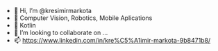 - 👋 Hi, I’m @kresimirmarkota
- 👀 Computer Vision, Robotics, Mobile Aplications
- 🌱 Kotlin
- 💞️ I’m looking to collaborate on ...
- 📫 https://www.linkedin.com/in/kre%C5%A1imir-markota-9b8471b8/

<!---
kresimirmarkota/kresimirmarkota is a ✨ special ✨ repository because its `README.md` (this file) appears on your GitHub profile.
You can click the Preview link to take a look at your changes.
--->

